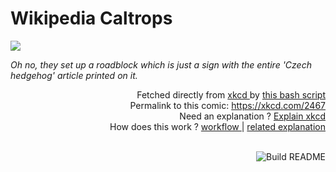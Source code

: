 # <b>Wikipedia Caltrops</b>

[![](https://imgs.xkcd.com/comics/wikipedia_caltrops.png)](https://xkcd.com/2467)

<i>Oh no, they set up a roadblock which is just a sign with the entire &#39;Czech hedgehog&#39; article printed on it.</i>

<div align="right">
  Fetched directly from
  <a href="https://xkcd.com">
    xkcd
  </a>
  by
  <a href="https://github.com/Vanille-N/Vanille-N/blob/master/fetch">
    this bash script
  </a>
</div>
<div align="right">
  Permalink to this comic:
  <a href="https://xkcd.com/2467">
    https://xkcd.com/2467
  </a>
</div>
<div align="right">
  Need an explanation ?
  <a href="https://www.explainxkcd.com/wiki/index.php/2467">
    Explain xkcd
  </a>
</div>
<div align="right">
  How does this work ?
  <a href="https://github.com/Vanille-N/Vanille-N/blob/master/.github/workflows/build.yml">
    workflow
  </a>
  |
  <a href="https://simonwillison.net/2020/Jul/10/self-updating-profile-readme/">
    related explanation
  </a>
</div><br>

<a href="https://github.com/Vanille-N/Vanille-N/actions"><img src="https://github.com/Vanille-N/Vanille-N/workflows/Build%20README/badge.svg" align="right" alt="Build README"></a>
